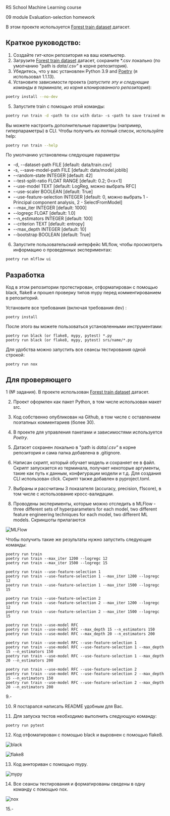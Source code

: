 RS School Machine Learning course

09 module Evaluation-selection homework

В этом проекте используется [Forest train dataset](https://www.kaggle.com/competitions/forest-cover-type-prediction) датасет.

## Краткое руководство:
1. Создайте гит-клон репозитория на ваш компьютер.
2. Загрузите [Forest train dataset](https://www.kaggle.com/competitions/forest-cover-type-prediction) датасет, сохраните *.csv локально (по умолчанию "path is *data/.csv"* в корне репозитория).
3. Убедитесь, что у вас установлен Python 3.9 and [Poetry](https://python-poetry.org/docs/) (я использовал 1.1.13).
4. Установите зависимости проекта (*запустите эту и следующие команды в терминале, из корня клонированного репозитория*):
```sh
poetry install --no-dev
```
5. Запустите train с помощью этой команды:
```sh
poetry run train -d <path to csv with data> -s <path to save trained model>
```
Вы можете настроить дополнительные параметры (например, гиперпараметры) в CLI. Чтобы получить их полный список, используйте help:
```sh
poetry run train --help
```
По умолчанию установлены следующие параметры
  * -d, --dataset-path FILE         [default: data/train.csv]
  * -s, --save-model-path FILE      [default: data/model.joblib]
  * --random-state INTEGER          [default: 42]
  * --test-split-ratio FLOAT RANGE  [default: 0.2; 0<x<1]
  * --use-model TEXT                [default: LogReg, можно выбрать RFC]
  * --use-scaler BOOLEAN            [default: True]
  * --use-feature-selection INTEGER [default: 0, можно выбрать 1 - Principal component analysis, 2 - SelectFromModel]
  * --max_iter INTEGER              [default: 1000]
  * --logregc FLOAT                 [default: 1.0]
  * --n_estimators INTEGER          [default: 100]
  * --criterion TEXT                [default: entropy]
  * --max_depth INTEGER             [default: 10]
  * --bootstrap BOOLEAN             [default: True]

6. Запустите пользовательский интерфейс MLflow, чтобы просмотреть информацию о проведенных экспериментах:
```sh
poetry run mlflow ui
```

## Разработка

Код в этом репозитории протестирован, отформатирован с помощью black, flake8 и прошел проверку типов mypy перед комментированием в репозиторий.

Установите все требования (включая требования dev) :
```
poetry install
```
После этого вы можете пользоваться установленными инструментами:
```
poetry run black (or flake8, mypy, pytest) *.py
poetry run black (or flake8, mypy, pytest) srs/name/*.py
```
Для удобства можно запустить все сеансы тестирования одной строкой: 
```
poetry run nox
```

## Для проверяющего
1 (№ задания). В проекте использован [Forest train dataset](https://www.kaggle.com/competitions/forest-cover-type-prediction) датасет.

2. Проект оформлен как пакет Python, в том числе использован макет src.

3. Код собственно опубликован на Github, в том числе с оставлением поэтапных комментариев (более 30).

4. В проекте для управления пакетами и зависимостями используется *Poetry*.

5. Датасет сохранен локально в "path is *data/.csv"* в корне репозитория и сама папка добавлена в .gitignore.

6. Написан скрипт, который обучает модель и сохраняет ее в файл. Скрипт запускается из терминала, получает некоторые аргументы, такие как путь к данным, конфигурации модели и т.д. Для создания CLI использован click. Скрипт также добавлен в pyproject.toml.

7. Выбраны и рассчитаны 3 показателя (accuracy, precision, f1score), в том числе с использование кросс-валидации.

8. Проводены эксперименты, которые можно отследить в MLFlow - three different sets of hyperparameters for each model, two different feature engineering techniques for each model, two different ML models. Скриншоты прилагаются

![MLFlow](https://user-images.githubusercontent.com/99845094/167859394-f8f465d4-3e06-4f74-9f1a-2e8dda5a72ac.PNG)

Чтобы получить такие же результаты нужно запустить следующие команды:
```
poetry run train
poetry run train --max_iter 1200 --logregc 12
poetry run train --max_iter 1500 --logregc 15

poetry run train --use-feature-selection 1
poetry run train --use-feature-selection 1 --max_iter 1200 --logregc 12
poetry run train --use-feature-selection 1 --max_iter 1500 --logregc 15

poetry run train --use-feature-selection 2
poetry run train --use-feature-selection 2 --max_iter 1200 --logregc 12
poetry run train --use-feature-selection 2 --max_iter 1500 --logregc 15

poetry run train --use-model RFC
poetry run train --use-model RFC --max_depth 15 --n_estimators 150
poetry run train --use-model RFC --max_depth 20 --n_estimators 200

poetry run train --use-model RFC --use-feature-selection 1
poetry run train --use-model RFC --use-feature-selection 1 --max_depth 15 --n_estimators 150
poetry run train --use-model RFC --use-feature-selection 1 --max_depth 20 --n_estimators 200

poetry run train --use-model RFC --use-feature-selection 2
poetry run train --use-model RFC --use-feature-selection 2 --max_depth 15 --n_estimators 150
poetry run train --use-model RFC --use-feature-selection 2 --max_depth 20 --n_estimators 200

```
9.-

10. Я постарался написать README удобным для Вас.

11. Для запуска тестов необходимо выполнить следующую команду:
```
poetry run pytest
```
12. Код отфоматирован с помощью black и выровнен с помощью flake8.

![black](https://user-images.githubusercontent.com/99845094/167859091-c06b72c9-a04c-4f14-b328-9be36ee7c444.PNG)

![flake8](https://user-images.githubusercontent.com/99845094/167859121-1988834c-0af7-49ee-9db1-b12ee3e35385.PNG)

13. Код аннториван с помощью mypy.

![mypy](https://user-images.githubusercontent.com/99845094/167859144-8646069e-376d-4b83-9d30-62067da3d7bb.PNG)

14. Все сеансы тестирования и форматированы сведены в одну команду с помощью nox.

![nox](https://user-images.githubusercontent.com/99845094/167859655-03bfc990-f843-4ae3-a3ac-a55791ebb0a2.PNG)

15.-
